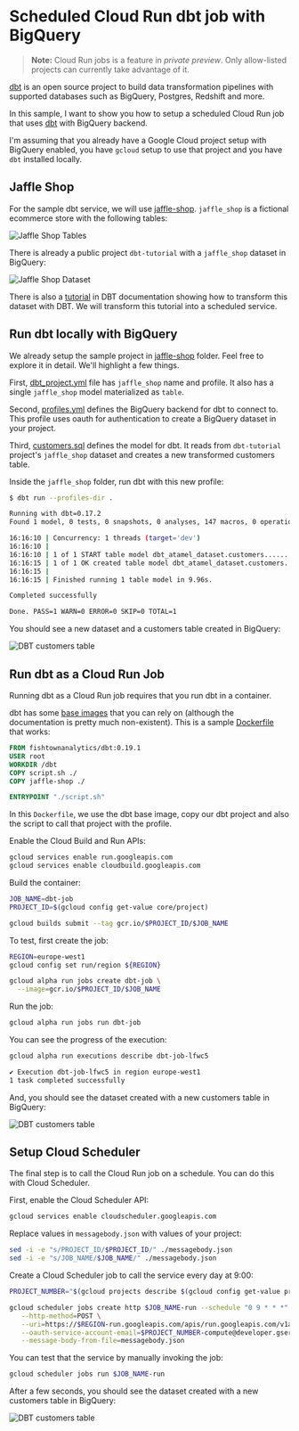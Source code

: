# Scheduled Cloud Run dbt job with BigQuery

> **Note:** Cloud Run jobs is a feature in *private preview*.
> Only allow-listed projects can currently take advantage of it.

[dbt](https://docs.getdbt.com/) is an open source project to build data
transformation pipelines with supported databases such as BigQuery, Postgres,
Redshift and more.

In this sample, I want to show you how to setup a scheduled Cloud Run job
that uses [dbt](https://docs.getdbt.com/) with BigQuery backend.

I'm assuming that you already have a Google Cloud project setup with BigQuery
enabled, you have `gcloud` setup to use that project and you have `dbt`
installed locally.

## Jaffle Shop

For the sample dbt service, we will use
[jaffle-shop](https://github.com/fishtown-analytics/jaffle_shop). `jaffle_shop`
is a fictional ecommerce store with the following tables:

![Jaffle Shop Tables](https://raw.githubusercontent.com/fishtown-analytics/jaffle_shop/main/etc/jaffle_shop_erd.png)

There is already a public project `dbt-tutorial` with a `jaffle_shop` dataset
in BigQuery:

![Jaffle Shop Dataset](../docs/images/jaffleshop-dataset.png)

There is also a [tutorial](https://docs.getdbt.com/tutorial/setting-up) in DBT
documentation showing how to transform this dataset with DBT. We will transform
this tutorial into a scheduled service.

## Run dbt locally with BigQuery

We already setup the sample project in [jaffle-shop](jaffle-shop)
folder. Feel free to explore it in detail. We'll highlight a few things.

First, [dbt_project.yml](jaffle-shop/dbt_project.yml) file has `jaffle_shop` name and
profile. It also has a single `jaffle_shop` model materialized as `table`.

Second, [profiles.yml](jaffle-shop/profiles.yml) defines the BigQuery backend for dbt
to connect to. This profile uses oauth for authentication to create a BigQuery
dataset in your project.

Third, [customers.sql](jaffle-shop/models/customers.sql) defines the
model for dbt. It reads from `dbt-tutorial` project's `jaffle_shop` dataset and
creates a new transformed customers table.

Inside the `jaffle_shop` folder, run dbt with this new profile:

```sh
$ dbt run --profiles-dir .

Running with dbt=0.17.2
Found 1 model, 0 tests, 0 snapshots, 0 analyses, 147 macros, 0 operations, 0 seed files, 0 sources

16:16:10 | Concurrency: 1 threads (target='dev')
16:16:10 |
16:16:10 | 1 of 1 START table model dbt_atamel_dataset.customers................ [RUN]
16:16:15 | 1 of 1 OK created table model dbt_atamel_dataset.customers........... [CREATE TABLE (100) in 4.84s]
16:16:15 |
16:16:15 | Finished running 1 table model in 9.96s.

Completed successfully

Done. PASS=1 WARN=0 ERROR=0 SKIP=0 TOTAL=1
```

You should see a new dataset and a customers table created in BigQuery:

![DBT customers table](../docs/images/dbt-customers-table.png)

## Run dbt as a Cloud Run Job

Running dbt as a Cloud Run job requires that you run dbt in a container.

dbt has some [base images](https://hub.docker.com/r/fishtownanalytics/dbt/tags)
that you can rely on (although the documentation is pretty much non-existent).
This is a sample [Dockerfile](Dockerfile) that works:

```dockerfile
FROM fishtownanalytics/dbt:0.19.1
USER root
WORKDIR /dbt
COPY script.sh ./
COPY jaffle-shop ./

ENTRYPOINT "./script.sh"
```

In this `Dockerfile`, we use the dbt base image, copy our dbt project and also the
script to call that project with the profile.

Enable the Cloud Build and Run APIs:

```sh
gcloud services enable run.googleapis.com
gcloud services enable cloudbuild.googleapis.com
```

Build the container:

```sh
JOB_NAME=dbt-job
PROJECT_ID=$(gcloud config get-value core/project)

gcloud builds submit --tag gcr.io/$PROJECT_ID/$JOB_NAME
```

To test, first create the job:

```sh
REGION=europe-west1
gcloud config set run/region ${REGION}

gcloud alpha run jobs create dbt-job \
  --image=gcr.io/$PROJECT_ID/$JOB_NAME
```

Run the job:

```sh
gcloud alpha run jobs run dbt-job
```

You can see the progress of the execution:

```sh
gcloud alpha run executions describe dbt-job-lfwc5

✔ Execution dbt-job-lfwc5 in region europe-west1
1 task completed successfully
```

And, you should see the dataset created with a new
customers table in BigQuery:

![DBT customers table](../docs/images/dbt-customers-table2.png)

## Setup Cloud Scheduler

The final step is to call the Cloud Run job on a schedule. You can do this
with Cloud Scheduler.

First, enable the Cloud Scheduler API:

```sh
gcloud services enable cloudscheduler.googleapis.com
```

Replace values in `messagebody.json` with values of your project:

```sh
sed -i -e "s/PROJECT_ID/$PROJECT_ID/" ./messagebody.json
sed -i -e "s/JOB_NAME/$JOB_NAME/" ./messagebody.json
```

Create a Cloud Scheduler job to call the service every day at 9:00:

```sh
PROJECT_NUMBER="$(gcloud projects describe $(gcloud config get-value project) --format='value(projectNumber)')"

gcloud scheduler jobs create http $JOB_NAME-run --schedule "0 9 * * *" \
   --http-method=POST \
   --uri=https://$REGION-run.googleapis.com/apis/run.googleapis.com/v1alpha1/namespaces/$PROJECT_ID/jobs \
   --oauth-service-account-email=$PROJECT_NUMBER-compute@developer.gserviceaccount.com \
   --message-body-from-file=messagebody.json
```

You can test that the service by manually invoking the job:

```sh
gcloud scheduler jobs run $JOB_NAME-run
```

After a few seconds, you should see the dataset created with a new
customers table in BigQuery:

![DBT customers table](../docs/images/dbt-customers-table2.png)
